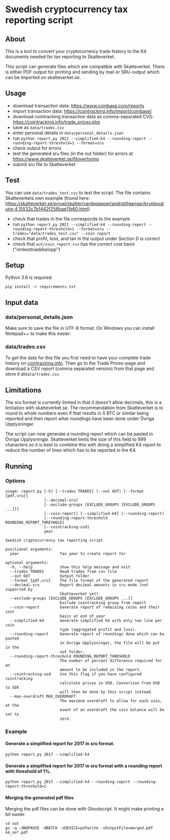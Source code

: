 # Swedish cryptocurrency tax reporting script

## About
This is a tool to convert your cryptocurrency trade history to the K4 documents needed
for tax reporting to Skatteverket.

This script can generate files which are compatible with Skatteverket. There is either 
PDF output for printing and sending by mail or SRU-output which can be imported on 
skatteverket.se.

## Usage
* download transaction data: https://www.coinbase.com/reports
* import transaction data: https://cointracking.info/import/coinbase/
* download cointracking transaction data as comma-separated CVS: https://cointracking.info/trade_prices.php
* save as `data/trades.csv`
* enter personal details in `data/personal_details.json`
* run `python report.py 2021 --simplified-k4 --rounding-report --rounding-report-threshold=1 --format=sru`
* check output for errors
* test the generated sru files (in the out folder) for errors at https://www.skatteverket.se/filoverforing
* submit sru file to Skatteverket

## Test
You can use `data/trades_test.csv` to test the script. The file contains Skatteverkets own example (found here:
https://skatteverket.se/privat/skatter/vardepapper/andratillgangar/kryptovalutor.4.15532c7b1442f256bae11b60.html)
* check that trades in the file corresponds to the example
* run `python report.py 2021 --simplified-k4 --rounding-report --rounding-report-threshold=1 --format=sru --trades="data/trades_test.csv" --coin-report`
* check that profit, loss, and tax in the output under Section D is correct
* check that `out/coin_report.csv` has the correct cost basis ("omkostnadsbelopp")

## Setup
Python 3.6 is required.
```
pip install -r requirements.txt
```

## Input data
### data/personal_details.json
Make sure to save the file in UTF-8 format. On Windows you can install Notepad++ to make this easier.

### data/trades.csv
To get the data for this file you first need to have your complete trade history
on [cointracking.info](https://cointracking.info?ref=D611015). Then go to the
Trade Prices-page and download a CSV report (comma separated version) from that
page and store it at`data/trades.csv`.

## Limitations
The sru format is currently limited in that it doesn't allow
decimals, this is a limitation with skatteverket.se. The
recommendation from Skatteverket is to round to whole numbers
even if that results in 0 BTC or similar being reported and then
report what roundings have been done under Övriga Upplysningar.

The script can now generate a rounding report which can be
pasted in Övriga Upplysningar. Skatteverket limits the size of
this field to 999 characters so it is best to combine this with
doing a simplified K4 report to reduce the number of lines which
has to be reported in the K4.

## Running
### Options

```
usage: report.py [-h] [--trades TRADES] [--out OUT] [--format {pdf,sru}]
                 [--decimal-sru]
                 [--exclude-groups [EXCLUDE_GROUPS [EXCLUDE_GROUPS ...]]]
                 [--coin-report] [--simplified-k4] [--rounding-report]
                 [--rounding-report-threshold ROUNDING_REPORT_THRESHOLD]
                 [--cointracking-usd]
                 year

Swedish cryptocurrency tax reporting script

positional arguments:
  year                  Tax year to create report for

optional arguments:
  -h, --help            show this help message and exit
  --trades TRADES       Read trades from csv file
  --out OUT             Output folder
  --format {pdf,sru}    The file format of the generated report
  --decimal-sru         Report decimal amounts in sru mode (not supported by
                        Skatteverket yet)
  --exclude-groups [EXCLUDE_GROUPS [EXCLUDE_GROUPS ...]]
                        Exclude cointracking group from report
  --coin-report         Generate report of remaining coins and their cost
                        basis at end of year
  --simplified-k4       Generate simplified K4 with only two line per coin
                        type (aggregated profit and loss).
  --rounding-report     Generate report of roundings done which can be pasted
                        in Ovriga Upplysningar, the file will be put in the
                        out folder.
  --rounding-report-threshold ROUNDING_REPORT_THRESHOLD
                        The number of percent difference required for an
                        amount to be included in the report.
  --cointracking-usd    Use this flag if you have configured cointracking
                        calculate prices in USD. Conversion from USD to SEK
                        will then be done by this script instead.
  --max-overdraft MAX_OVERDRAFT
                        The maximum overdraft to allow for each coin, at the
                        event of an overdraft the coin balance will be set to
                        zero.
```

### Example
#### Generate a simplified report for 2017 in sru format.
```
python report.py 2017 --simplified-k4
```

#### Generate a simplified report for 2017 in sru format with a rounding report with threshold of 1%.
```
python report.py 2017 --simplified-k4 --rounding-report --rounding-report-threshold=1
```

#### Merging the generated pdf files
Merging the pdf files can be done with Ghostscript. It might make printing a bit easier.

```
cd out
gs -q -dNOPAUSE -dBATCH -sDEVICE=pdfwrite -sOutputFile=merged.pdf k4_no*.pdf
```
